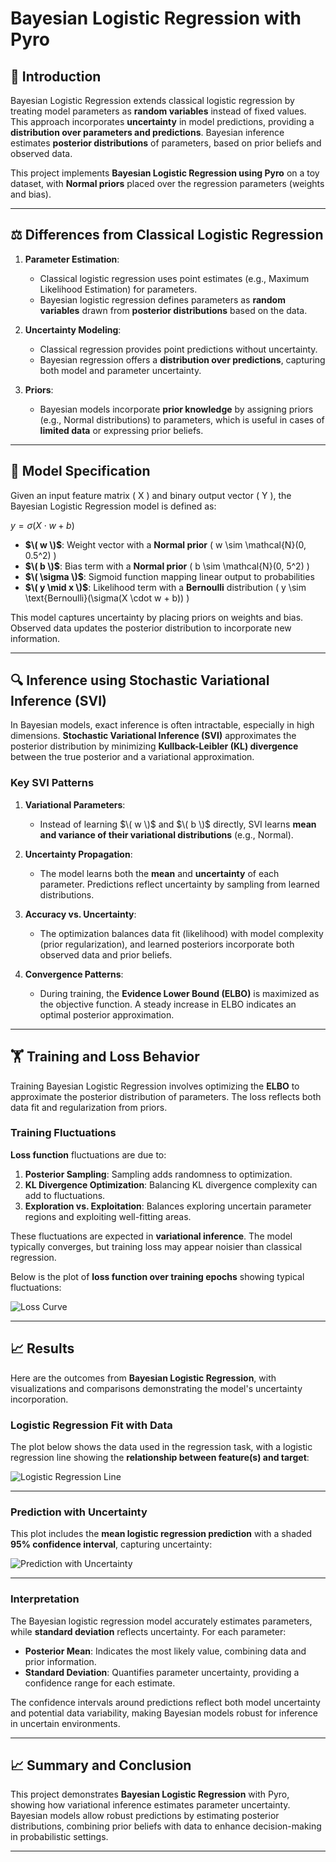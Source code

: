 # Bayesian Logistic Regression with Pyro

## 📘 Introduction

Bayesian Logistic Regression extends classical logistic regression by treating model parameters as **random variables** instead of fixed values. This approach incorporates **uncertainty** in model predictions, providing a **distribution over parameters and predictions**. Bayesian inference estimates **posterior distributions** of parameters, based on prior beliefs and observed data.

This project implements **Bayesian Logistic Regression using Pyro** on a toy dataset, with **Normal priors** placed over the regression parameters (weights and bias).

---

## ⚖️ Differences from Classical Logistic Regression

1. **Parameter Estimation**:
   - Classical logistic regression uses point estimates (e.g., Maximum Likelihood Estimation) for parameters.
   - Bayesian logistic regression defines parameters as **random variables** drawn from **posterior distributions** based on the data.

2. **Uncertainty Modeling**:
   - Classical regression provides point predictions without uncertainty.
   - Bayesian regression offers a **distribution over predictions**, capturing both model and parameter uncertainty.

3. **Priors**:
   - Bayesian models incorporate **prior knowledge** by assigning priors (e.g., Normal distributions) to parameters, which is useful in cases of **limited data** or expressing prior beliefs.

---

## 🧩 Model Specification
Given an input feature matrix \( X \) and binary output vector \( Y \), the Bayesian Logistic Regression model is defined as:

$y = \sigma(X \cdot w + b)$

- **$\( w \)$**: Weight vector with a **Normal prior** \( w \sim \mathcal{N}(0, 0.5^2) \)
- **$\( b \)$**: Bias term with a **Normal prior** \( b \sim \mathcal{N}(0, 5^2) \)
- **$\( \sigma \)$**: Sigmoid function mapping linear output to probabilities
- **$\( y \mid x \)$**: Likelihood term with a **Bernoulli** distribution \( y \sim \text{Bernoulli}(\sigma(X \cdot w + b)) \)

This model captures uncertainty by placing priors on weights and bias. Observed data updates the posterior distribution to incorporate new information.

---

## 🔍 Inference using Stochastic Variational Inference (SVI)

In Bayesian models, exact inference is often intractable, especially in high dimensions. **Stochastic Variational Inference (SVI)** approximates the posterior distribution by minimizing **Kullback-Leibler (KL) divergence** between the true posterior and a variational approximation.

### Key SVI Patterns

1. **Variational Parameters**:
   - Instead of learning $\( w \)$ and $\( b \)$ directly, SVI learns **mean and variance of their variational distributions** (e.g., Normal).

2. **Uncertainty Propagation**:
   - The model learns both the **mean** and **uncertainty** of each parameter. Predictions reflect uncertainty by sampling from learned distributions.

3. **Accuracy vs. Uncertainty**:
   - The optimization balances data fit (likelihood) with model complexity (prior regularization), and learned posteriors incorporate both observed data and prior beliefs.

4. **Convergence Patterns**:
   - During training, the **Evidence Lower Bound (ELBO)** is maximized as the objective function. A steady increase in ELBO indicates an optimal posterior approximation.

---

## 🏋️ Training and Loss Behavior

Training Bayesian Logistic Regression involves optimizing the **ELBO** to approximate the posterior distribution of parameters. The loss reflects both data fit and regularization from priors.

### Training Fluctuations

**Loss function** fluctuations are due to:
1. **Posterior Sampling**: Sampling adds randomness to optimization.
2. **KL Divergence Optimization**: Balancing KL divergence complexity can add to fluctuations.
3. **Exploration vs. Exploitation**: Balances exploring uncertain parameter regions and exploiting well-fitting areas.

These fluctuations are expected in **variational inference**. The model typically converges, but training loss may appear noisier than classical regression.

Below is the plot of **loss function over training epochs** showing typical fluctuations:

![Loss Curve](Plots/Loss%20Curve.png)


---

## 📈 Results

Here are the outcomes from **Bayesian Logistic Regression**, with visualizations and comparisons demonstrating the model's uncertainty incorporation.

### Logistic Regression Fit with Data

The plot below shows the data used in the regression task, with a logistic regression line showing the **relationship between feature(s) and target**:

![Logistic Regression Line](Plots/logistic%20regression%20line.png)


---

### Prediction with Uncertainty

This plot includes the **mean logistic regression prediction** with a shaded **95% confidence interval**, capturing uncertainty:

![Prediction with Uncertainty](Plots/Prediction%20with%20Uncertainty.png)


---

### Interpretation

The Bayesian logistic regression model accurately estimates parameters, while **standard deviation** reflects uncertainty. For each parameter:
- **Posterior Mean**: Indicates the most likely value, combining data and prior information.
- **Standard Deviation**: Quantifies parameter uncertainty, providing a confidence range for each estimate.

The confidence intervals around predictions reflect both model uncertainty and potential data variability, making Bayesian models robust for inference in uncertain environments.

---

## 📈 Summary and Conclusion

This project demonstrates **Bayesian Logistic Regression** with Pyro, showing how variational inference estimates parameter uncertainty. Bayesian models allow robust predictions by estimating posterior distributions, combining prior beliefs with data to enhance decision-making in probabilistic settings.

---


